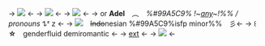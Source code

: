 -> ![](https://media.discordapp.net/attachments/1193777758220865566/1205864454470766642/Tak_berjudul146_20240210195732.png?ex=65d9ebc9&is=65c776c9&hm=8b2c8303fad2630539a57423df190f6d408fe7a452b55760064fd7f7768bbf67&) <-
-> ![](https://media.discordapp.net/attachments/1193777758220865566/1206100607740682290/Tak_berjudul143_20240210204447.png?ex=65dac7b9&is=65c852b9&hm=f62a1c704f8c34adc33f4d2cd1072856cd6e349634d3e463d06d74f2d2fddab2&) <-
-> ![](https://caterpie.crd.co/assets/images/gallery14/23d0188e.png?v=31fdc6f6) <-
-> or **Adel**　︵　*%#99A5C9% !~[any](https://pronouns.cc/@vixenn)~!%% / pronouns*  𐰁ᶻ 𝗓 <-
-> ![](https://caterpie.crd.co/assets/images/gallery05/93b14479.gif?v=31fdc6f6)　~~Indo~~nesian %#99A5C9%isfp minor%%　彡<-
-> ꒰　**☆**　genderfluid demiromantic <-
-> [ext](https://rentry.co/fragile_) <-
-> ![](https://media.discordapp.net/attachments/1193777758220865566/1205864454236012576/Tak_berjudul146_20240210195756.png?ex=65d9ebc9&is=65c776c9&hm=01d32617af202d0f7a59b9bbf7cf69c34c537e37e4eca2d4dc71d30d77f0e9f0&) <-
